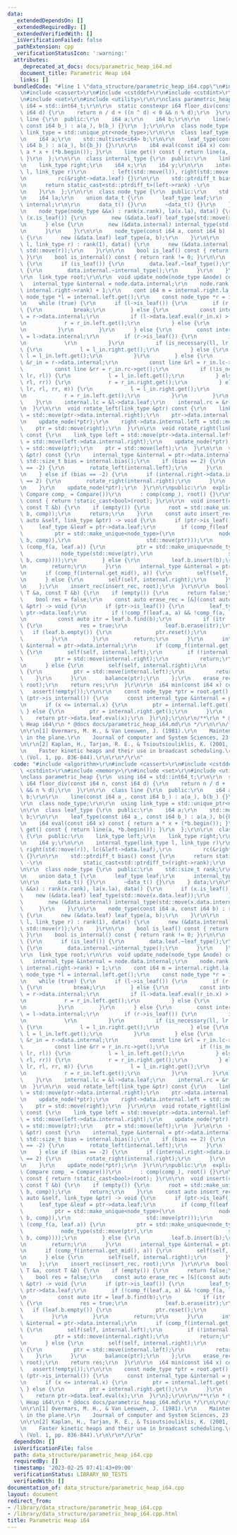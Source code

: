 ```yaml
---
data:
  _extendedDependsOn: []
  _extendedRequiredBy: []
  _extendedVerifiedWith: []
  _isVerificationFailed: false
  _pathExtension: cpp
  _verificationStatusIcon: ':warning:'
  attributes:
    _deprecated_at_docs: docs/parametric_heap_i64.md
    document_title: Parametric Heap i64
    links: []
  bundledCode: "#line 1 \"data_structure/parametric_heap_i64.cpp\"\n#include <algorithm>\r\
    \n#include <cassert>\r\n#include <cstddef>\r\n#include <cstdint>\r\n#include <memory>\r\
    \n#include <set>\r\n#include <utility>\r\n\r\nclass parametric_heap {\r\n  using\
    \ i64 = std::int64_t;\r\n\r\n  static constexpr i64 floor_div(const i64 n, const\
    \ i64 d) {\r\n    return n / d + ((n ^ d) < 0 && n % d);\r\n  }\r\n\r\n  class\
    \ line {\r\n  public:\r\n    i64 a;\r\n    i64 b;\r\n\r\n    line(const i64 a_,\
    \ const i64 b_) : a(a_), b(b_) {}\r\n  };\r\n\r\n  class node_type;\r\n\r\n  using\
    \ link_type = std::unique_ptr<node_type>;\r\n\r\n  class leaf_type {\r\n  public:\r\
    \n    i64 a;\r\n    std::multiset<i64> b;\r\n\r\n    leaf_type(const i64 a_, const\
    \ i64 b_) : a(a_), b({b_}) {}\r\n\r\n    i64 eval(const i64 x) const { return\
    \ a * x + (*b.begin()); }\r\n    line get() const { return line(a, *b.begin());\
    \ }\r\n  };\r\n\r\n  class internal_type {\r\n  public:\r\n    link_type left;\r\
    \n    link_type right;\r\n    i64 x;\r\n    i64 y;\r\n\r\n    internal_type(link_type\
    \ l, link_type r)\r\n        : left(std::move(l)), right(std::move(r)), lc(&left->data.leaf),\r\
    \n          rc(&right->data.leaf) {}\r\n\r\n    std::ptrdiff_t bias() const {\r\
    \n      return static_cast<std::ptrdiff_t>(left->rank) -\r\n             static_cast<std::ptrdiff_t>(right->rank);\r\
    \n    }\r\n  };\r\n\r\n  class node_type {\r\n  public:\r\n    std::size_t rank;\r\
    \n    i64 la;\r\n    union data_t {\r\n      leaf_type leaf;\r\n      internal_type\
    \ internal;\r\n\r\n      data_t() {}\r\n      ~data_t() {}\r\n    } data;\r\n\r\
    \n    node_type(node_type &&x) : rank(x.rank), la(x.la), data() {\r\n      if\
    \ (x.is_leaf()) {\r\n        new (&data.leaf) leaf_type(std::move(x.data.leaf));\r\
    \n      } else {\r\n        new (&data.internal) internal_type(std::move(x.data.internal));\r\
    \n      }\r\n    }\r\n\r\n    node_type(const i64 a, const i64 b) : rank(0), data()\
    \ {\r\n      new (&data.leaf) leaf_type(a, b);\r\n    }\r\n\r\n    node_type(link_type\
    \ l, link_type r) : rank(1), data() {\r\n      new (&data.internal) internal_type(std::move(l),\
    \ std::move(r));\r\n    }\r\n\r\n    bool is_leaf() const { return rank == 0;\
    \ }\r\n    bool is_internal() const { return rank != 0; }\r\n\r\n    ~node_type()\
    \ {\r\n      if (is_leaf()) {\r\n        data.leaf.~leaf_type();\r\n      } else\
    \ {\r\n        data.internal.~internal_type();\r\n      }\r\n    }\r\n  };\r\n\
    \r\n  link_type root;\r\n\r\n  void update_node(node_type &node) const {\r\n \
    \   internal_type &internal = node.data.internal;\r\n    node.rank = std::max(internal.left->rank,\
    \ internal.right->rank) + 1;\r\n    cont i64 m = internal.right.la;\r\n    const\
    \ node_type *l = internal.left.get();\r\n    const node_type *r = internal.right.get();\r\
    \n    while (true) {\r\n      if (l->is_leaf()) {\r\n        if (r->is_leaf())\
    \ {\r\n          break;\r\n        } else {\r\n          const internal_type &r_in\
    \ = r->data.internal;\r\n          if (l->data.leaf.eval(r_in.x) > r_in.y) {\r\
    \n            r = r_in.left.get();\r\n          } else {\r\n            r = r_in.right.get();\r\
    \n          }\r\n        }\r\n      } else {\r\n        const internal_type &l_in\
    \ = l->data.internal;\r\n        if (r->is_leaf()) {\r\n          if(r->data.leaf.eval(l_in.x)<l_in.y){\r\
    \n            \r\n          }\r\n          if (is_necessary(ll, lr, r->data.leaf.get()))\
    \ {\r\n            l = l_in.right.get();\r\n          } else {\r\n           \
    \ l = l_in.left.get();\r\n          }\r\n        } else {\r\n          const internal_type\
    \ &r_in = r->data.internal;\r\n          const line &rl = r_in.lc->get();\r\n\
    \          const line &rr = r_in.rc->get();\r\n          if (!is_necessary(ll,\
    \ lr, rl)) {\r\n            l = l_in.left.get();\r\n          } else if (!is_necessary(lr,\
    \ rl, rr)) {\r\n            r = r_in.right.get();\r\n          } else if (left_discard(ll,\
    \ lr, rl, rr, m)) {\r\n            l = l_in.right.get();\r\n          } else {\r\
    \n            r = r_in.left.get();\r\n          }\r\n        }\r\n      }\r\n\
    \    }\r\n    internal.lc = &l->data.leaf;\r\n    internal.rc = &r->data.leaf;\r\
    \n  }\r\n\r\n  void rotate_left(link_type &ptr) const {\r\n    link_type right\
    \ = std::move(ptr->data.internal.right);\r\n    ptr->data.internal.right = std::move(right->data.internal.left);\r\
    \n    update_node(*ptr);\r\n    right->data.internal.left = std::move(ptr);\r\n\
    \    ptr = std::move(right);\r\n  }\r\n\r\n  void rotate_right(link_type &ptr)\
    \ const {\r\n    link_type left = std::move(ptr->data.internal.left);\r\n    ptr->data.internal.left\
    \ = std::move(left->data.internal.right);\r\n    update_node(*ptr);\r\n    left->data.internal.right\
    \ = std::move(ptr);\r\n    ptr = std::move(left);\r\n  }\r\n\r\n  void balance(link_type\
    \ &ptr) const {\r\n    internal_type &internal = ptr->data.internal;\r\n    const\
    \ std::size_t bias = internal.bias();\r\n    if (bias == 2) {\r\n      if (internal.left->data.internal.bias()\
    \ == -2) {\r\n        rotate_left(internal.left);\r\n      }\r\n      rotate_right(ptr);\r\
    \n    } else if (bias == -2) {\r\n      if (internal.right->data.internal.bias()\
    \ == 2) {\r\n        rotate_right(internal.right);\r\n      }\r\n      rotate_left(ptr);\r\
    \n    }\r\n    update_node(*ptr);\r\n  }\r\n\r\npublic:\r\n  explicit parametric_heap(const\
    \ Compare comp_ = Compare())\r\n      : comp(comp_), root() {}\r\n\r\n  bool empty()\
    \ const { return !static_cast<bool>(root); }\r\n\r\n  void insert(const T &a,\
    \ const T &b) {\r\n    if (empty()) {\r\n      root = std::make_unique<node_type>(node_type(a,\
    \ b, comp));\r\n      return;\r\n    }\r\n    const auto insert_rec = [&](const\
    \ auto &self, link_type &ptr) -> void {\r\n      if (ptr->is_leaf()) {\r\n   \
    \     leaf_type &leaf = ptr->data.leaf;\r\n        if (comp_f(leaf.a, a)) {\r\n\
    \          ptr = std::make_unique<node_type>(\r\n              node_type(std::make_unique<node_type>(node_type(a,\
    \ b, comp)),\r\n                        std::move(ptr)));\r\n        } else if\
    \ (comp_f(a, leaf.a)) {\r\n          ptr = std::make_unique<node_type>(\r\n  \
    \            node_type(std::move(ptr),\r\n                        std::make_unique<node_type>(node_type(a,\
    \ b, comp))));\r\n        } else {\r\n          leaf.b.insert(b);\r\n        }\r\
    \n        return;\r\n      }\r\n      internal_type &internal = ptr->data.internal;\r\
    \n      if (comp_f(internal.get_mid(), a)) {\r\n        self(self, internal.left);\r\
    \n      } else {\r\n        self(self, internal.right);\r\n      }\r\n      balance(ptr);\r\
    \n    };\r\n    insert_rec(insert_rec, root);\r\n  }\r\n\r\n  bool erase(const\
    \ T &a, const T &b) {\r\n    if (empty()) {\r\n      return false;\r\n    }\r\n\
    \    bool res = false;\r\n    const auto erase_rec = [&](const auto &self, link_type\
    \ &ptr) -> void {\r\n      if (ptr->is_leaf()) {\r\n        leaf_type &leaf =\
    \ ptr->data.leaf;\r\n        if (!comp_f(leaf.a, a) && !comp_f(a, leaf.a)) {\r\
    \n          const auto itr = leaf.b.find(b);\r\n          if (itr != leaf.b.end())\
    \ {\r\n            res = true;\r\n            leaf.b.erase(itr);\r\n         \
    \   if (leaf.b.empty()) {\r\n              ptr.reset();\r\n            }\r\n \
    \         }\r\n        }\r\n        return;\r\n      }\r\n      internal_type\
    \ &internal = ptr->data.internal;\r\n      if (comp_f(internal.get_mid(), a))\
    \ {\r\n        self(self, internal.left);\r\n        if (!internal.left) {\r\n\
    \          ptr = std::move(internal.right);\r\n          return;\r\n        }\r\
    \n      } else {\r\n        self(self, internal.right);\r\n        if (!internal.right)\
    \ {\r\n          ptr = std::move(internal.left);\r\n          return;\r\n    \
    \    }\r\n      }\r\n      balance(ptr);\r\n    };\r\n    erase_rec(erase_rec,\
    \ root);\r\n    return res;\r\n  }\r\n\r\n  i64 min(const i64 x) const {\r\n \
    \   assert(!empty());\r\n\r\n    const node_type *ptr = root.get();\r\n    while\
    \ (ptr->is_internal()) {\r\n      const internal_type &internal = ptr->data.internal;\r\
    \n      if (x <= internal.x) {\r\n        ptr = internal.left.get();\r\n     \
    \ } else {\r\n        ptr = internal.right.get();\r\n      }\r\n    }\r\n\r\n\
    \    return ptr->data.leaf.eval(x);\r\n  }\r\n};\r\n\r\n/**\r\n * @brief Parametric\
    \ Heap i64\r\n * @docs docs/parametric_heap_i64.md\r\n */\r\n\r\n/*\r\n\r\nReference\r\
    \n\r\n[1] Overmars, M. H., & Van Leeuwen, J. (1981).\r\n    Maintenance of configurations\
    \ in the plane.\r\n    Journal of computer and System Sciences, 23(2), 166-204.\r\
    \n\r\n[2] Kaplan, H., Tarjan, R. E., & Tsioutsiouliklis, K. (2001, January).\r\
    \n    Faster kinetic heaps and their use in broadcast scheduling.\r\n    In SODA\
    \ (Vol. 1, pp. 836-844).\r\n\r\n*/\r\n"
  code: "#include <algorithm>\r\n#include <cassert>\r\n#include <cstddef>\r\n#include\
    \ <cstdint>\r\n#include <memory>\r\n#include <set>\r\n#include <utility>\r\n\r\
    \nclass parametric_heap {\r\n  using i64 = std::int64_t;\r\n\r\n  static constexpr\
    \ i64 floor_div(const i64 n, const i64 d) {\r\n    return n / d + ((n ^ d) < 0\
    \ && n % d);\r\n  }\r\n\r\n  class line {\r\n  public:\r\n    i64 a;\r\n    i64\
    \ b;\r\n\r\n    line(const i64 a_, const i64 b_) : a(a_), b(b_) {}\r\n  };\r\n\
    \r\n  class node_type;\r\n\r\n  using link_type = std::unique_ptr<node_type>;\r\
    \n\r\n  class leaf_type {\r\n  public:\r\n    i64 a;\r\n    std::multiset<i64>\
    \ b;\r\n\r\n    leaf_type(const i64 a_, const i64 b_) : a(a_), b({b_}) {}\r\n\r\
    \n    i64 eval(const i64 x) const { return a * x + (*b.begin()); }\r\n    line\
    \ get() const { return line(a, *b.begin()); }\r\n  };\r\n\r\n  class internal_type\
    \ {\r\n  public:\r\n    link_type left;\r\n    link_type right;\r\n    i64 x;\r\
    \n    i64 y;\r\n\r\n    internal_type(link_type l, link_type r)\r\n        : left(std::move(l)),\
    \ right(std::move(r)), lc(&left->data.leaf),\r\n          rc(&right->data.leaf)\
    \ {}\r\n\r\n    std::ptrdiff_t bias() const {\r\n      return static_cast<std::ptrdiff_t>(left->rank)\
    \ -\r\n             static_cast<std::ptrdiff_t>(right->rank);\r\n    }\r\n  };\r\
    \n\r\n  class node_type {\r\n  public:\r\n    std::size_t rank;\r\n    i64 la;\r\
    \n    union data_t {\r\n      leaf_type leaf;\r\n      internal_type internal;\r\
    \n\r\n      data_t() {}\r\n      ~data_t() {}\r\n    } data;\r\n\r\n    node_type(node_type\
    \ &&x) : rank(x.rank), la(x.la), data() {\r\n      if (x.is_leaf()) {\r\n    \
    \    new (&data.leaf) leaf_type(std::move(x.data.leaf));\r\n      } else {\r\n\
    \        new (&data.internal) internal_type(std::move(x.data.internal));\r\n \
    \     }\r\n    }\r\n\r\n    node_type(const i64 a, const i64 b) : rank(0), data()\
    \ {\r\n      new (&data.leaf) leaf_type(a, b);\r\n    }\r\n\r\n    node_type(link_type\
    \ l, link_type r) : rank(1), data() {\r\n      new (&data.internal) internal_type(std::move(l),\
    \ std::move(r));\r\n    }\r\n\r\n    bool is_leaf() const { return rank == 0;\
    \ }\r\n    bool is_internal() const { return rank != 0; }\r\n\r\n    ~node_type()\
    \ {\r\n      if (is_leaf()) {\r\n        data.leaf.~leaf_type();\r\n      } else\
    \ {\r\n        data.internal.~internal_type();\r\n      }\r\n    }\r\n  };\r\n\
    \r\n  link_type root;\r\n\r\n  void update_node(node_type &node) const {\r\n \
    \   internal_type &internal = node.data.internal;\r\n    node.rank = std::max(internal.left->rank,\
    \ internal.right->rank) + 1;\r\n    cont i64 m = internal.right.la;\r\n    const\
    \ node_type *l = internal.left.get();\r\n    const node_type *r = internal.right.get();\r\
    \n    while (true) {\r\n      if (l->is_leaf()) {\r\n        if (r->is_leaf())\
    \ {\r\n          break;\r\n        } else {\r\n          const internal_type &r_in\
    \ = r->data.internal;\r\n          if (l->data.leaf.eval(r_in.x) > r_in.y) {\r\
    \n            r = r_in.left.get();\r\n          } else {\r\n            r = r_in.right.get();\r\
    \n          }\r\n        }\r\n      } else {\r\n        const internal_type &l_in\
    \ = l->data.internal;\r\n        if (r->is_leaf()) {\r\n          if(r->data.leaf.eval(l_in.x)<l_in.y){\r\
    \n            \r\n          }\r\n          if (is_necessary(ll, lr, r->data.leaf.get()))\
    \ {\r\n            l = l_in.right.get();\r\n          } else {\r\n           \
    \ l = l_in.left.get();\r\n          }\r\n        } else {\r\n          const internal_type\
    \ &r_in = r->data.internal;\r\n          const line &rl = r_in.lc->get();\r\n\
    \          const line &rr = r_in.rc->get();\r\n          if (!is_necessary(ll,\
    \ lr, rl)) {\r\n            l = l_in.left.get();\r\n          } else if (!is_necessary(lr,\
    \ rl, rr)) {\r\n            r = r_in.right.get();\r\n          } else if (left_discard(ll,\
    \ lr, rl, rr, m)) {\r\n            l = l_in.right.get();\r\n          } else {\r\
    \n            r = r_in.left.get();\r\n          }\r\n        }\r\n      }\r\n\
    \    }\r\n    internal.lc = &l->data.leaf;\r\n    internal.rc = &r->data.leaf;\r\
    \n  }\r\n\r\n  void rotate_left(link_type &ptr) const {\r\n    link_type right\
    \ = std::move(ptr->data.internal.right);\r\n    ptr->data.internal.right = std::move(right->data.internal.left);\r\
    \n    update_node(*ptr);\r\n    right->data.internal.left = std::move(ptr);\r\n\
    \    ptr = std::move(right);\r\n  }\r\n\r\n  void rotate_right(link_type &ptr)\
    \ const {\r\n    link_type left = std::move(ptr->data.internal.left);\r\n    ptr->data.internal.left\
    \ = std::move(left->data.internal.right);\r\n    update_node(*ptr);\r\n    left->data.internal.right\
    \ = std::move(ptr);\r\n    ptr = std::move(left);\r\n  }\r\n\r\n  void balance(link_type\
    \ &ptr) const {\r\n    internal_type &internal = ptr->data.internal;\r\n    const\
    \ std::size_t bias = internal.bias();\r\n    if (bias == 2) {\r\n      if (internal.left->data.internal.bias()\
    \ == -2) {\r\n        rotate_left(internal.left);\r\n      }\r\n      rotate_right(ptr);\r\
    \n    } else if (bias == -2) {\r\n      if (internal.right->data.internal.bias()\
    \ == 2) {\r\n        rotate_right(internal.right);\r\n      }\r\n      rotate_left(ptr);\r\
    \n    }\r\n    update_node(*ptr);\r\n  }\r\n\r\npublic:\r\n  explicit parametric_heap(const\
    \ Compare comp_ = Compare())\r\n      : comp(comp_), root() {}\r\n\r\n  bool empty()\
    \ const { return !static_cast<bool>(root); }\r\n\r\n  void insert(const T &a,\
    \ const T &b) {\r\n    if (empty()) {\r\n      root = std::make_unique<node_type>(node_type(a,\
    \ b, comp));\r\n      return;\r\n    }\r\n    const auto insert_rec = [&](const\
    \ auto &self, link_type &ptr) -> void {\r\n      if (ptr->is_leaf()) {\r\n   \
    \     leaf_type &leaf = ptr->data.leaf;\r\n        if (comp_f(leaf.a, a)) {\r\n\
    \          ptr = std::make_unique<node_type>(\r\n              node_type(std::make_unique<node_type>(node_type(a,\
    \ b, comp)),\r\n                        std::move(ptr)));\r\n        } else if\
    \ (comp_f(a, leaf.a)) {\r\n          ptr = std::make_unique<node_type>(\r\n  \
    \            node_type(std::move(ptr),\r\n                        std::make_unique<node_type>(node_type(a,\
    \ b, comp))));\r\n        } else {\r\n          leaf.b.insert(b);\r\n        }\r\
    \n        return;\r\n      }\r\n      internal_type &internal = ptr->data.internal;\r\
    \n      if (comp_f(internal.get_mid(), a)) {\r\n        self(self, internal.left);\r\
    \n      } else {\r\n        self(self, internal.right);\r\n      }\r\n      balance(ptr);\r\
    \n    };\r\n    insert_rec(insert_rec, root);\r\n  }\r\n\r\n  bool erase(const\
    \ T &a, const T &b) {\r\n    if (empty()) {\r\n      return false;\r\n    }\r\n\
    \    bool res = false;\r\n    const auto erase_rec = [&](const auto &self, link_type\
    \ &ptr) -> void {\r\n      if (ptr->is_leaf()) {\r\n        leaf_type &leaf =\
    \ ptr->data.leaf;\r\n        if (!comp_f(leaf.a, a) && !comp_f(a, leaf.a)) {\r\
    \n          const auto itr = leaf.b.find(b);\r\n          if (itr != leaf.b.end())\
    \ {\r\n            res = true;\r\n            leaf.b.erase(itr);\r\n         \
    \   if (leaf.b.empty()) {\r\n              ptr.reset();\r\n            }\r\n \
    \         }\r\n        }\r\n        return;\r\n      }\r\n      internal_type\
    \ &internal = ptr->data.internal;\r\n      if (comp_f(internal.get_mid(), a))\
    \ {\r\n        self(self, internal.left);\r\n        if (!internal.left) {\r\n\
    \          ptr = std::move(internal.right);\r\n          return;\r\n        }\r\
    \n      } else {\r\n        self(self, internal.right);\r\n        if (!internal.right)\
    \ {\r\n          ptr = std::move(internal.left);\r\n          return;\r\n    \
    \    }\r\n      }\r\n      balance(ptr);\r\n    };\r\n    erase_rec(erase_rec,\
    \ root);\r\n    return res;\r\n  }\r\n\r\n  i64 min(const i64 x) const {\r\n \
    \   assert(!empty());\r\n\r\n    const node_type *ptr = root.get();\r\n    while\
    \ (ptr->is_internal()) {\r\n      const internal_type &internal = ptr->data.internal;\r\
    \n      if (x <= internal.x) {\r\n        ptr = internal.left.get();\r\n     \
    \ } else {\r\n        ptr = internal.right.get();\r\n      }\r\n    }\r\n\r\n\
    \    return ptr->data.leaf.eval(x);\r\n  }\r\n};\r\n\r\n/**\r\n * @brief Parametric\
    \ Heap i64\r\n * @docs docs/parametric_heap_i64.md\r\n */\r\n\r\n/*\r\n\r\nReference\r\
    \n\r\n[1] Overmars, M. H., & Van Leeuwen, J. (1981).\r\n    Maintenance of configurations\
    \ in the plane.\r\n    Journal of computer and System Sciences, 23(2), 166-204.\r\
    \n\r\n[2] Kaplan, H., Tarjan, R. E., & Tsioutsiouliklis, K. (2001, January).\r\
    \n    Faster kinetic heaps and their use in broadcast scheduling.\r\n    In SODA\
    \ (Vol. 1, pp. 836-844).\r\n\r\n*/\r\n"
  dependsOn: []
  isVerificationFile: false
  path: data_structure/parametric_heap_i64.cpp
  requiredBy: []
  timestamp: '2023-02-25 07:41:43+09:00'
  verificationStatus: LIBRARY_NO_TESTS
  verifiedWith: []
documentation_of: data_structure/parametric_heap_i64.cpp
layout: document
redirect_from:
- /library/data_structure/parametric_heap_i64.cpp
- /library/data_structure/parametric_heap_i64.cpp.html
title: Parametric Heap i64
---
```


